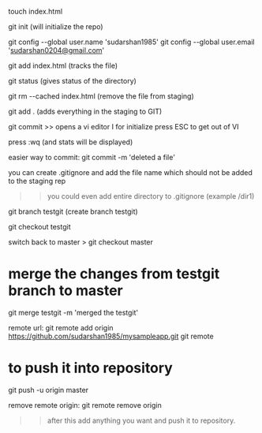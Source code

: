 touch index.html

git init  (will initialize the repo)

git config --global user.name 'sudarshan1985'
git config --global user.email 'sudarshan0204@gmail.com'

git add index.html (tracks the file)

git status (gives status of the directory)

git rm --cached index.html (remove the file from staging)

git add . (adds everything in the staging to GIT)

git commit  >> opens a vi editor
I for initialize
press ESC to get out of VI

press :wq (and stats will be displayed)

easier way to commit:
git commit -m 'deleted a file'

you can create .gitignore and add the file name which should not be added to the staging rep
>> you could even add entire directory to .gitignore (example /dir1)

git branch testgit (create branch testgit)

git checkout testgit

switch back to master >  git checkout master

merge the changes from testgit branch to master
============
git merge testgit -m 'merged the testgit'

remote url:
git remote add origin https://github.com/sudarshan1985/mysampleapp.git
git remote

to push it into repository
==========================
git push -u origin master


remove remote origin:
git remote remove origin

>>after this add anything you want and push it to repository.





